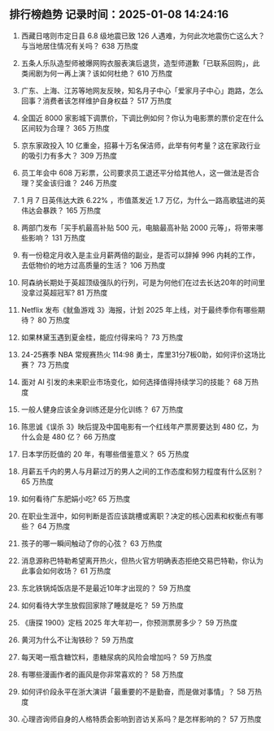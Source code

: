 
## 排行榜趋势 记录时间：2025-01-08 14:24:16
  
  1. 西藏日喀则市定日县 6.8 级地震已致 126 人遇难，为何此次地震伤亡这么大？与当地居住情况有关吗？ 638 万热度
    
  2. 五条人乐队造型师被爆网购衣服表演后退货，造型师道歉「已联系回购」，此类闹剧为何一再上演？该如何杜绝？ 610 万热度
    
  3. 广东、上海、江苏等地网友反映，知名月子中心「爱家月子中心」跑路，怎么回事？消费者该怎样维护自身权益？ 517 万热度
    
  4. 全国近 8000 家影城下调票价，下调比例如何？你认为电影票的票价定在什么区间较为合理？ 365 万热度
    
  5. 京东家政投入 10 亿重金，招募十万名保洁师，此举有何考量？这在家政行业的吸引力有多大？ 309 万热度
    
  6. 员工年会中 608 万彩票，公司要求员工退还平分给其他人，这一做法是否合理？奖金该归谁？ 246 万热度
    
  7. 1 月 7 日英伟达大跌 6.22% ，市值蒸发近 1.7 万亿，为什么一路高歌猛进的英伟达会暴跌？ 165 万热度
    
  8. 两部门发布「买手机最高补贴 500 元，电脑最高补贴 2000 元等」，将带来哪些影响？ 131 万热度
    
  9. 有一份稳定月收入是主业月薪两倍的副业，是否可以辞掉 996 内耗的工作，去低物价的地方过高质量的生活？ 106 万热度
    
  10. 阿森纳长期处于英超顶级强队的行列，可是为何他们在过去长达20年的时间里没拿过英超冠军? 81 万热度
    
  11. Netflix 发布《鱿鱼游戏 3》海报，计划 2025 年上线，对于最终季你有哪些期待？ 80 万热度
    
  12. 如果林黛玉遇到夏金桂，能应付得来吗？ 73 万热度
    
  13. 24-25赛季 NBA 常规赛热火 114:98 勇士，库里31分7板0助，如何评价这场比赛？ 73 万热度
    
  14. 面对 AI 引发的未来职业市场变化，如何选择值得持续学习的技能？ 68 万热度
    
  15. 一般人健身应该全身训练还是分化训练？ 67 万热度
    
  16. 陈思诚《误杀 3》映后提及中国电影有一个红线年产票房要达到 480 亿，为什么会是 480 亿？ 66 万热度
    
  17. 日本学历贬值的 20 年，有哪些借鉴意义？ 65 万热度
    
  18. 月薪五千内的男人与月薪过万的男人之间的工作态度和努力程度有什么区别？ 65 万热度
    
  19. 如何看待广东肥娟小吃? 65 万热度
    
  20. 在职业生涯中，如何判断是否应该跳槽或离职？决定的核心因素和权衡点有哪些？ 64 万热度
    
  21. 孩子的哪一瞬间触动了你的心弦？ 63 万热度
    
  22. 消息源称巴特勒希望离开热火，但热火官方明确表态拒绝交易巴特勒，你认为此事会如何收场？ 61 万热度
    
  23. 东北铁锅炖饭店是不是最近10年才出现的？ 59 万热度
    
  24. 如何看待大学生放假回家除了睡就是吃？ 59 万热度
    
  25. 《唐探 1900》定档 2025 年大年初一，你预测票房多少？ 59 万热度
    
  26. 黄河为什么不让淘铁砂？ 59 万热度
    
  27. 每天喝一瓶含糖饮料，患糖尿病的风险会增加吗？ 59 万热度
    
  28. 有哪些漫画作者的画风是你非常喜欢的？ 58 万热度
    
  29. 如何评价段永平在浙大演讲「最重要的不是勤奋，而是做对事情」？ 58 万热度
    
  30. 心理咨询师自身的人格特质会影响到咨访关系吗？是怎样影响的？ 57 万热度
    